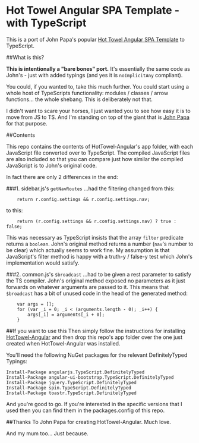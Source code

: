 # Hot Towel Angular SPA Template - with TypeScript #

This is a port of John Papa's popular [Hot Towel Angular SPA Template](https://github.com/johnpapa/HotTowel-Angular) to TypeScript.  

##What is this?

**This is intentionally a "bare bones" port.**  It's essentially the same code as John's - just with added typings (and yes it is ```noImplicitAny``` compliant).

You could, if you wanted to, take this much further.  You could start using a whole host of TypeScripts functionality: modules / classes / arrow functions... the whole shebang.  This is deliberately not that.

I didn't want to scare your horses, I just wanted you to see how easy it is to move from JS to TS.  And I'm standing on top of the giant that is [John Papa](https://github.com/johnpapa) for that purpose.

##Contents

This repo contains the contents of HotTowel-Angular's app folder, with each JavaScript file converted over to TypeScript.  The compiled JavaScript files are also included so that you can compare just how similar the compiled JavaScript is to John's original code.  

In fact there are only 2 differences in the end:

###1. sidebar.js's ```getNavRoutes``` 
...had the filtering changed from this:

```
    return r.config.settings && r.config.settings.nav;
```

to this:

```
    return (r.config.settings && r.config.settings.nav) ? true : false;
```

This was necessary as TypeScript insists that the array ```filter``` predicate returns a ```boolean```.  John's original method returns a number (```nav```'s number to be clear) which actually seems to work fine. My assumption is that JavaScript's filter method is happy with a truth-y / false-y test which John's implementation would satisfy. 

###2. common.js's ```$broadcast``` 
...had to be given a rest parameter to satisfy the TS compiler.  John's original method exposed no parameters as it just forwards on whatever arguments are passed to it.  This means that ```$broadcast``` has a bit of unused code in the head of the generated method:

```
    var args = [];
    for (var _i = 0; _i < (arguments.length - 0); _i++) {
        args[_i] = arguments[_i + 0];
    }
```

##If you want to use this
Then simply follow the instructions for installing [HotTowel-Angular](https://github.com/johnpapa/HotTowel-Angular) and then drop this repo's app folder over the one just created when HotTowel-Angular was installed.

You'll need the following NuGet packages for the relevant DefinitelyTyped Typings:

    Install-Package angularjs.TypeScript.DefinitelyTyped
    Install-Package angular-ui-bootstrap.TypeScript.DefinitelyTyped
    Install-Package jquery.TypeScript.DefinitelyTyped
    Install-Package spin.TypeScript.DefinitelyTyped
    Install-Package toastr.TypeScript.DefinitelyTyped

And you're good to go.  If you're interested in the specific versions that I used then you can find them in the packages.config of this repo.

##Thanks
To John Papa for creating HotTowel-Angular.  Much love.  

And my mum too... Just because.